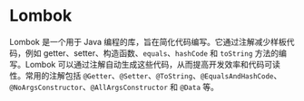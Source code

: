 # Lombok

Lombok 是一个用于 Java 编程的库，旨在简化代码编写。它通过注解减少样板代码，例如 getter、setter、构造函数、`equals`、`hashCode` 和 `toString` 方法的编写。Lombok 可以通过注解自动生成这些代码，从而提高开发效率和代码可读性。常用的注解包括 `@Getter`、`@Setter`、`@ToString`、`@EqualsAndHashCode`、`@NoArgsConstructor`、`@AllArgsConstructor` 和 `@Data` 等。